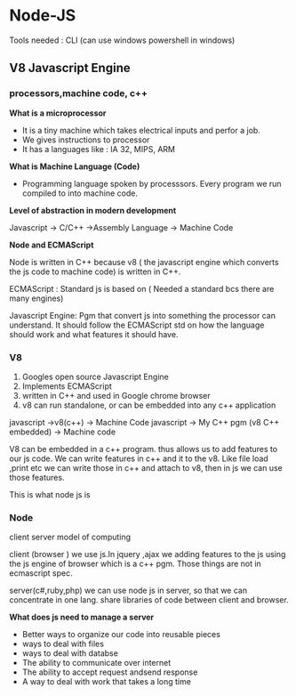 # Node-JS

Tools needed  : CLI (can use windows powershell in windows)

## V8 Javascript Engine

### processors,machine code, c++

**What is a microprocessor**
* It is a tiny machine which takes electrical inputs and perfor a job.
* We gives instructions to processor 
* It has a languages like : IA 32, MIPS, ARM
                  
**What is Machine Language (Code)**

* Programming language spoken by processsors. Every program we run compiled to into machine code.

**Level of abstraction in modern development**

Javascript -> C/C++ ->Assembly Language -> Machine Code

**Node and ECMAScript**

Node is written in C++ because v8 ( the javascript engine which converts the js code to machine code) is written in C++.

ECMAScript : Standard js is based on ( Needed a standard bcs there are many engines)

Javascript Engine: Pgm that convert js into something the processor can understand. It should follow the ECMAScript std on how the language 
should work and what features it should have.

### V8
1. Googles open source Javascript Engine
2. Implements ECMAScript
3. written in C++ and used in Google chrome browser
4. v8 can run standalone, or can be embedded into any c++ application

javascript ->v8(c++) -> Machine Code
javascript -> My C++ pgm (v8 C++ embedded) -> Machine code

V8 can be embedded in a c++ program. thus allows us to add features to our js code. We can write features in c++ and it to the v8. Like file load ,print etc we can write those in c++ and attach to v8, then in js we can use those features.

This is what node js is

### Node

client server model of computing

client (browser )
we use js.In jquery ,ajax we adding features to the js using the js engine of browser which is a c++ pgm. 
Those things are not in ecmascript spec.

server(c#,ruby,php) 
we can use node js in server, so that we can concentrate in one lang. share libraries of code between client and browser.

**What does js need to manage a server**

* Better ways to organize our code into reusable pieces
* ways to deal with files
* ways to deal with databse
* The ability to communicate over internet
* The ability to accept request andsend response
* A way to deal with work that takes a long time
                  
